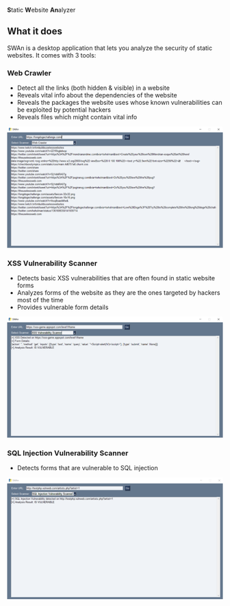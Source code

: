 **S**tatic **W**ebsite **An**alyzer
## What it does
SWAn is a desktop application that lets you analyze the security of static websites. It comes with 3 tools:
### Web Crawler
- Detect all the links (both hidden & visible) in a website
- Reveals vital info about the dependencies of the website
- Reveals the packages the website uses whose known vulnerabilities can be exploited by potential hackers
- Reveals files which might contain vital info
 
![Crawler Result](/images/crawler_result.png)
### XSS Vulnerability Scanner
- Detects basic XSS vulnerabilities that are often found in static website forms
- Analyzes forms of the website as they are the ones targeted by hackers most of the time
- Provides vulnerable form details

![XSS Vulnerability Result](/images/xss_result.png)
### SQL Injection Vulnerability Scanner
- Detects forms that are vulnerable to SQL injection

![SQL Injection Result](/images/sql_result.png)
